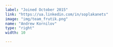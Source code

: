 ```yaml
---
label: "Joined October 2015"
link: "https://ua.linkedin.com/in/soplakanets"
image: "img/team_frutik.png"
name: "Andrew Kornilov"
type: "right"
width: 10

---
```

